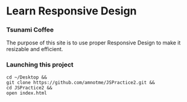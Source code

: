 # Learn Responsive Design

### Tsunami Coffee

The purpose of this site is to use proper Responsive Design to make it
resizable and efficient.

### Launching this project
```
cd ~/Desktop &&
git clone https://github.com/amnotme/JSPractice2.git &&
cd JSPractice2 &&
open index.html
```
